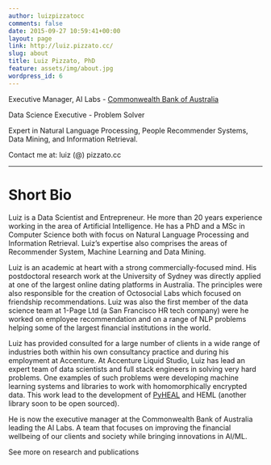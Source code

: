 ```yaml
---
author: luizpizzatocc
comments: false
date: 2015-09-27 10:59:41+00:00
layout: page
link: http://luiz.pizzato.cc/
slug: about
title: Luiz Pizzato, PhD
feature: assets/img/about.jpg
wordpress_id: 6
---
```


Executive Manager, AI Labs - [Commonwealth Bank of Australia](https://www.commbank.com.au/)

Data Science Executive - Problem Solver

Expert in Natural Language Processing, People Recommender Systems, Data Mining, and Information Retrieval.

Contact me at: luiz (@) pizzato.cc

---

# Short Bio

Luiz is a Data Scientist and Entrepreneur. He more than 20 years experience working in the area of Artificial Intelligence. He has a PhD and a MSc in Computer Science both with focus on Natural Language Processing and Information Retrieval. Luiz’s expertise also comprises the areas of Recommender System, Machine Learning and Data Mining.

Luiz is an academic at heart with a strong commercially-focused mind. His postdoctoral research work at the University of Sydney was directly applied at one of the largest online dating platforms in Australia. The principles were also responsible for the creation of Octosocial Labs which focused on friendship recommendations. Luiz was also the first member of the data science team at 1-Page Ltd (a San Francisco HR tech company) were he worked on employee recommendation and on a range of NLP problems helping some of the largest financial institutions in the world. 

Luiz has provided consulted for a large number of clients in a wide range of industries both within his own consultancy practice and during his employment at Accenture. At Accenture Liquid Studio, Luiz has lead an expert team of data scientists and full stack engineers in solving very hard problems. One examples of such problems were developing machine learning systems and libraries to work with homomorphically encrypted data. This work lead to the development of [PyHEAL](https://github.com/Accenture/pyheal) and HEML (another library soon to be open sourced).

He is now the executive manager at the Commonwealth Bank of Australia leading the AI Labs. A team that focuses on improving the financial wellbeing of our clients and society while bringing innovations in AI/ML.

See more on research and publications
